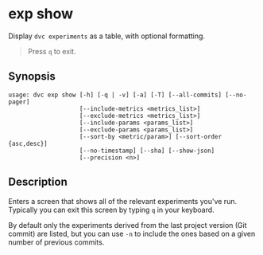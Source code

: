 # exp show

Display `dvc experiments` as a table, with optional formatting.

> Press `q` to exit.

## Synopsis

```usage
usage: dvc exp show [-h] [-q | -v] [-a] [-T] [--all-commits] [--no-pager]
                    [--include-metrics <metrics_list>]
                    [--exclude-metrics <metrics_list>]
                    [--include-params <params_list>]
                    [--exclude-params <params_list>]
                    [--sort-by <metric/param>] [--sort-order {asc,desc}]
                    [--no-timestamp] [--sha] [--show-json]
                    [--precision <n>]
```

## Description

Enters a screen that shows all of the relevant experiments you've run. Typically
you can exit this screen by typing `q` in your keyboard.

By default only the experiments derived from the last project version (Git
commit) are listed, but you can use `-n` to include the ones based on a given
number of previous commits.
